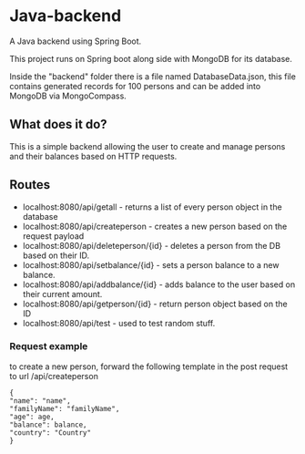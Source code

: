 # Java-backend

A Java backend using Spring Boot.

This project runs on Spring boot along side with MongoDB for its database.

Inside the "backend" folder there is a file named DatabaseData.json, this file contains generated records for 100 persons and can be added into MongoDB via MongoCompass.

## What does it do?

This is a simple backend allowing the user to create and manage persons and their balances based on HTTP requests.

## Routes

- localhost:8080/api/getall - returns a list of every person object in the database
- localhost:8080/api/createperson - creates a new person based on the request payload
- localhost:8080/api/deleteperson/{id} - deletes a person from the DB based on their ID.
- localhost:8080/api/setbalance/{id} - sets a person balance to a new balance.
- localhost:8080/api/addbalance/{id} - adds balance to the user based on their current amount.
- localhost:8080/api/getperson/{id} - return person object based on the ID
- localhost:8080/api/test - used to test random stuff.

### Request example

to create a new person, forward the following template in the post request to url /api/createperson

```
{
"name": "name",
"familyName": "familyName",
"age": age,
"balance": balance,
"country": "Country"
}
```
